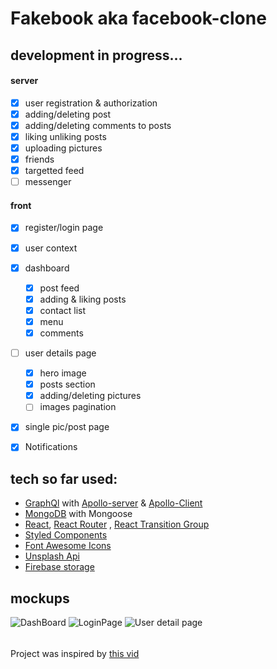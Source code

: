 
# Fakebook aka facebook-clone
## development in progress...
#### server
  - [x] user registration & authorization
  - [x] adding/deleting post
  - [x] adding/deleting comments to posts
  - [x] liking unliking posts
  - [x] uploading pictures 
  - [x] friends
  - [x] targetted feed
  - [ ] messenger 
#### front
- [x] register/login page
- [x] user context
- [x] dashboard
  - [x] post feed
  - [x] adding & liking posts
  - [x] contact list
  - [x] menu
  - [x] comments
- [ ] user details page
  - [x] hero image
  - [x] posts section
  - [x] adding/deleting pictures
  -[ ] images pagination
- [x] single pic/post page
- [x] Notifications



## tech so far used:
* [GraphQl](https://graphql.org/) with [Apollo-server](https://www.apollographql.com/docs/apollo-server/) & [Apollo-Client](https://www.apollographql.com/docs/react/)
* [MongoDB](https://www.mongodb.com/) with Mongoose
* [React](https://en.reactjs.org/), [React Router](https://reactrouter.com/) , [React Transition Group](http://reactcommunity.org/react-transition-group/)
* [Styled Components](https://styled-components.com/)
* [Font Awesome Icons](https://fontawesome.com/)
* [Unsplash Api](https://unsplash.com/)
* [Firebase storage](https://firebase.google.com/docs/storage)

## mockups
![DashBoard](https://user-images.githubusercontent.com/46058997/98292438-ff1f2800-1fac-11eb-9228-25f58f434b87.png)
![LoginPage](https://user-images.githubusercontent.com/46058997/98442023-72867e00-2102-11eb-9a7b-8b39859dc1c6.png)
![User detail page](https://user-images.githubusercontent.com/46058997/99118583-1b981180-25f8-11eb-8136-69ca38facef4.png)



######
Project was inspired by [this vid](https://www.youtube.com/watch?v=n1mdAPFq2Os&list=PLQ6_tJw-XJx3k25CWH3BKeWj48n7ExZFM&index=1&t=5759s)
